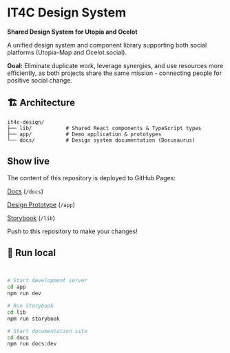 # IT4C Design System

**Shared Design System for Utopia and Ocelot**

A unified design system and component library supporting both social platforms (Utopia-Map and Ocelot.social).

**Goal:** Eliminate duplicate work, leverage synergies, and use resources more efficiently, as both projects share the same mission - connecting people for positive social change.

## 🏗️ Architecture

```
it4c-design/
├── lib/           # Shared React components & TypeScript types
├── app/           # Demo application & prototypes
└── docs/          # Design system documentation (Docusaurus)
```

## Show live

The content of this repository is deployed to GitHub Pages:

[Docs](https://antontranelis.github.io/it4c-design/) (`/docs`)

[Design Prototype](https://antontranelis.github.io/it4c-design/app/) (`/app`)

[Storybook](https://antontranelis.github.io/it4c-design/storybook/) (`/lib`)

Push to this repository to make your changes!

## 🚀 Run local

```bash


# Start development server
cd app
npm run dev

# Run Storybook
cd lib
npm run storybook

# Start documentation site
cd docs
npm run docs:dev
```

